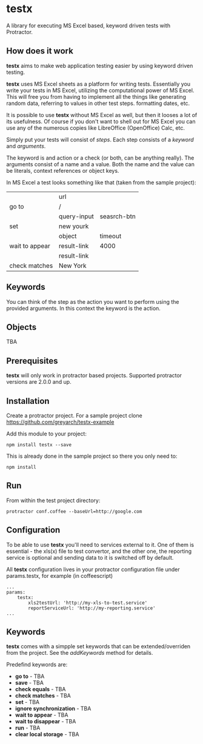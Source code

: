 testx
=====

A library for executing MS Excel based, keyword driven tests with Protractor.

## How does it work
**testx** aims to make web application testing easier by using keyword driven testing.

**testx** uses MS Excel sheets as a platform for writing tests.
Essentially you write your tests in MS Excel, utilizing the computational power of MS Excel.
This will free you from having to implement all the things like generating random data, referring to values in other test steps. formatting dates, etc.

It is possible to use **testx** without MS Excel as well, but then it looses a lot of its usefulness.
Of course if you don't want to shell out for MS Excel you can use any of the numerous copies like LibreOffice (OpenOffice) Calc, etc.

Simply put your tests will consist of *steps*. Each step consists of a *keyword* and *arguments*.

The keyword is and action or a check (or both, can be anything really).
The arguments consist of a name and a value. Both the name and the value can be literals, context references or object keys.

In MS Excel a test looks something like that (taken from the sample project):

<table>
		<tr> <td></td> <td>url</td> </tr>
		<tr> <td>go to</td> <td>/</td> </tr>
		<tr> <td></td> <td>query-input</td> <td>seasrch-btn</td> </tr>
		<tr> <td>set</td> <td>new yourk</td> <td></td> </tr>
		<tr> <td></td> <td>object</td> <td>timeout</td> </tr>
		<tr> <td>wait to appear</td> <td>result-link</td> <td>4000</td> </tr>
		<tr> <td></td> <td>result-link</td> </tr>
		<tr> <td>check matches</td> <td>New York</td> </tr>
</table>


Keywords
--------
You can think of the step as the action you want to perform using the provided arguments.
In this context the keyword is the action.

Objects
-------

TBA


## Prerequisites

**testx** will only work in protractor based projects. Supported protractor versions are 2.0.0 and up.

## Installation

Create a protractor project. For a sample project clone https://github.com/greyarch/testx-example

Add this module to your project:

	npm install testx --save

This is already done in the sample project so there you only need to:

	npm install

## Run

From within the test project directory:

	protractor conf.coffee --baseUrl=http://google.com

## Configuration

To be able to use **testx** you'll need to services external to it.
One of them is essential - the xls(x) file to test convertor,
and the other one, the reporting service is optional and sending data to it is switched off by default.

All **testx** configuration lives in your protractor configuration file under params.testx, for example (in coffeescript)

	...
	params:
		testx:
			xls2testUrl: 'http://my-xls-to-test.service'
			reportServiceUrl: 'http://my-reporting.service'
	...

## Keywords

**testx** comes with a simpple set keywords that can be extended/overriden from the project.
See the *addKeywords* method for details.

Predefind keywords are:

- **go to** - TBA
- **save** - TBA
- **check equals** - TBA
- **check matches** - TBA
- **set** - TBA
- **ignore synchronization** - TBA
- **wait to appear** - TBA
- **wait to disappear** - TBA
- **run** - TBA
- **clear local storage** - TBA
